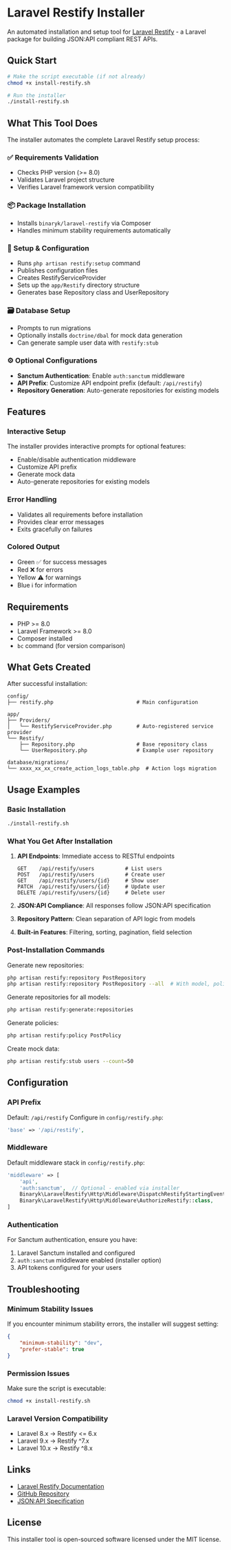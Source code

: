 # Laravel Restify Installer

An automated installation and setup tool for [Laravel Restify](https://restify.binarcode.com) - a Laravel package for building JSON:API compliant REST APIs.

## Quick Start

```bash
# Make the script executable (if not already)
chmod +x install-restify.sh

# Run the installer
./install-restify.sh
```

## What This Tool Does

The installer automates the complete Laravel Restify setup process:

### ✅ Requirements Validation
- Checks PHP version (>= 8.0)
- Validates Laravel project structure
- Verifies Laravel framework version compatibility

### 📦 Package Installation
- Installs `binaryk/laravel-restify` via Composer
- Handles minimum stability requirements automatically

### 🔧 Setup & Configuration
- Runs `php artisan restify:setup` command
- Publishes configuration files
- Creates RestifyServiceProvider
- Sets up the `app/Restify` directory structure
- Generates base Repository class and UserRepository

### 🗃️ Database Setup
- Prompts to run migrations
- Optionally installs `doctrine/dbal` for mock data generation
- Can generate sample user data with `restify:stub`

### ⚙️ Optional Configurations
- **Sanctum Authentication**: Enable `auth:sanctum` middleware
- **API Prefix**: Customize API endpoint prefix (default: `/api/restify`)
- **Repository Generation**: Auto-generate repositories for existing models

## Features

### Interactive Setup
The installer provides interactive prompts for optional features:
- Enable/disable authentication middleware
- Customize API prefix
- Generate mock data
- Auto-generate repositories for existing models

### Error Handling
- Validates all requirements before installation
- Provides clear error messages
- Exits gracefully on failures

### Colored Output
- Green ✅ for success messages
- Red ❌ for errors
- Yellow ⚠️ for warnings  
- Blue ℹ️ for information

## Requirements

- PHP >= 8.0
- Laravel Framework >= 8.0
- Composer installed
- `bc` command (for version comparison)

## What Gets Created

After successful installation:

```
config/
├── restify.php                           # Main configuration

app/
├── Providers/
│   └── RestifyServiceProvider.php        # Auto-registered service provider
└── Restify/
    ├── Repository.php                    # Base repository class
    └── UserRepository.php                # Example user repository

database/migrations/
└── xxxx_xx_xx_create_action_logs_table.php  # Action logs migration
```

## Usage Examples

### Basic Installation
```bash
./install-restify.sh
```

### What You Get After Installation

1. **API Endpoints**: Immediate access to RESTful endpoints
   ```
   GET    /api/restify/users          # List users
   POST   /api/restify/users          # Create user  
   GET    /api/restify/users/{id}     # Show user
   PATCH  /api/restify/users/{id}     # Update user
   DELETE /api/restify/users/{id}     # Delete user
   ```

2. **JSON:API Compliance**: All responses follow JSON:API specification
3. **Repository Pattern**: Clean separation of API logic from models
4. **Built-in Features**: Filtering, sorting, pagination, field selection

### Post-Installation Commands

Generate new repositories:
```bash
php artisan restify:repository PostRepository
php artisan restify:repository PostRepository --all  # With model, policy, migration
```

Generate repositories for all models:
```bash
php artisan restify:generate:repositories
```

Generate policies:
```bash
php artisan restify:policy PostPolicy
```

Create mock data:
```bash
php artisan restify:stub users --count=50
```

## Configuration

### API Prefix
Default: `/api/restify`
Configure in `config/restify.php`:
```php
'base' => '/api/restify',
```

### Middleware
Default middleware stack in `config/restify.php`:
```php
'middleware' => [
    'api',
    'auth:sanctum',  // Optional - enabled via installer
    Binaryk\LaravelRestify\Http\Middleware\DispatchRestifyStartingEvent::class,
    Binaryk\LaravelRestify\Http\Middleware\AuthorizeRestify::class,
]
```

### Authentication
For Sanctum authentication, ensure you have:
1. Laravel Sanctum installed and configured
2. `auth:sanctum` middleware enabled (installer option)
3. API tokens configured for your users

## Troubleshooting

### Minimum Stability Issues
If you encounter minimum stability errors, the installer will suggest setting:
```json
{
    "minimum-stability": "dev",
    "prefer-stable": true
}
```

### Permission Issues
Make sure the script is executable:
```bash
chmod +x install-restify.sh
```

### Laravel Version Compatibility
- Laravel 8.x → Restify <= 6.x
- Laravel 9.x → Restify ^7.x  
- Laravel 10.x → Restify ^8.x

## Links

- [Laravel Restify Documentation](https://restify.binarcode.com)
- [GitHub Repository](https://github.com/binaryk/laravel-restify)
- [JSON:API Specification](https://jsonapi.org/)

## License

This installer tool is open-sourced software licensed under the MIT license.